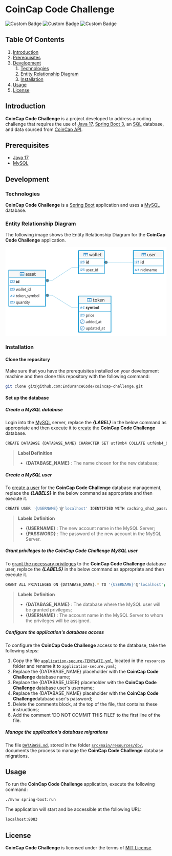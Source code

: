 # CoinCap Code Challenge

![Custom Badge](https://img.shields.io/badge/java-17-orange)
![Custom Badge](https://img.shields.io/badge/Spring_Boot-3.4.1-green)
![Custom Badge](https://img.shields.io/badge/database-MySQL-blue)


## Table Of Contents

1. [Introduction](#introduction)
2. [Prerequisites](#prerequisites)
3. [Development](#development)
   1. [Technologies](#technologies)
   2. [Entity Relationship Diagram](#entity-relationship-diagram)
   3. [Installation](#installation)
4. [Usage](#usage)
5. [License](#license)

## Introduction

**CoinCap Code Challenge** is a project developed to address a coding challenge
that requires the use of [Java 17](https://javaalmanac.io/jdk/17/),
[Spring Boot 3](https://spring.io/projects/spring-boot), an [SQL](https://en.wikipedia.org/wiki/SQL) database,
and data sourced from [CoinCap API](https://docs.coincap.io/).

## Prerequisites

- [Java 17](https://javaalmanac.io/jdk/17/)
- [MySQL](https://www.mysql.com/)

## Development

### Technologies

**CoinCap Code Challenge** is a [Spring Boot](https://spring.io/projects/spring-boot)
application and uses a [MySQL](https://www.mysql.com/) database.

### Entity Relationship Diagram

The following image shows the Entity Relationship Diagram for the **CoinCap Code Challenge** application.

![Database ER Diagram](src/main/resources/db/entity-model.png)

### Installation

#### Clone the repository

Make sure that you have the prerequisites installed on your development machine and then clone this repository with the following command:

```sh
git clone git@github.com:EnduranceCode/coincap-challenge.git
```
#### Set up the database

##### Create a MySQL database

Login into the [MySQL](https://www.mysql.com/) server, replace the ***{LABEL}*** in the below command as appropriate
and then execute it to [create](https://www.mysqltutorial.org/mysql-create-database/) the **CoinCap Code Challenge**
database.

```sh
CREATE DATABASE {DATABASE_NAME} CHARACTER SET utf8mb4 COLLATE utf8mb4_0900_ai_ci;
```
> **Label Definition**
>
> + **{DATABASE_NAME}** : The name chosen for the new database;

##### Create a MySQL user

To [create a user](https://www.mysqltutorial.org/mysql-create-user.aspx) for the **CoinCap Code Challenge** database
management, replace the ***{LABELS}*** in the below command as appropriate and then execute it.

```sh
CREATE USER '{USERNAME}'@'localhost' IDENTIFIED WITH caching_sha2_password BY '{PASSWORD}';
```

> **Labels Definition**
>
> + **{USERNAME}** : The new account name in the MySQL Server;
> + **{PASSWORD}** : The password of the new account in the MySQL Server.

##### Grant privileges to the CoinCap Code Challenge MySQL user

To [grant the necessary privileges](https://www.mysqltutorial.org/mysql-grant.aspx) to the **CoinCap Code Challenge**
database user, replace the ***{LABELS}*** in the below command as appropriate and then execute it.

```sh
GRANT ALL PRIVILEGES ON {DATABASE_NAME}.* TO '{USERNAME}'@'localhost';
```

> **Labels Definition**
>
> + **{DATABASE_NAME}** : The database where the MySQL user will be granted privileges;
> + **{USERNAME}** : The account name in the MySQL Server to whom the privileges will be assigned.

##### Configure the application's database access

To configure the **CoinCap Code Challenge**  access to the database, take the following
steps:

1. Copy the file [`application-secure-TEMPLATE.yml`](./src/main/resources/application-secure-TEMPLATE.yml),
   located in the `resources` folder and rename it to `application-secure.yaml`;
2. Replace the {DATABASE_NAME} placeholder with the **CoinCap Code Challenge** database name;
3. Replace the {DATABASE_USER} placeholder with the **CoinCap Code Challenge** database user's username;
4. Replace the {DATABASE_NAME} placeholder with the **CoinCap Code Challenge**database user's password;
5. Delete the comments block, at the top of the file, that contains these instructions;
6. Add the comment 'DO NOT COMMIT THIS FILE!' to the first line of the file.

##### Manage the application's database migrations

The file [`DATABASE.md`](./src/main/resources/db/DATABASE.md), stored in the folder
[`src/main/resources/db/`](./src/main/resources/db), documents the process to manage the **CoinCap Code Challenge**
database migrations.

## Usage

To run the **CoinCap Code Challenge** application, execute the following command:

```sh
./mvnw spring-boot:run
```

The application will start and be accessible at the following URL:

```sh
localhost:8083
```

## License

**CoinCap Code Challenge** is licensed under the terms of [MIT License](./LICENSE).
